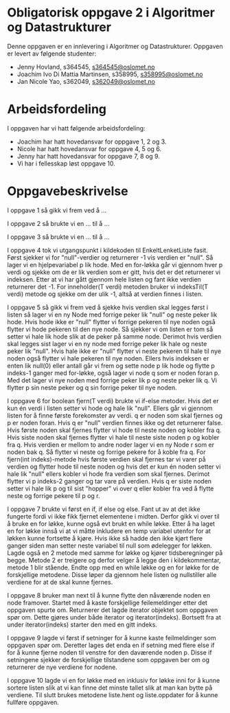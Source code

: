 # Obligatorisk oppgave 2 i Algoritmer og Datastrukturer

Denne oppgaven er en innlevering i Algoritmer og Datastrukturer. 
Oppgaven er levert av følgende studenter:
* Jenny Hovland, s364545, s364545@oslomet.no
* Joachim Ivo Di Mattia Martinsen, s358995, s358995@oslomet.no
* Jan Nicole Yao, s362049, s362049@oslomet.no

# Arbeidsfordeling

I oppgaven har vi hatt følgende arbeidsfordeling:
* Joachim har hatt hovedansvar for oppgave 1, 2 og 3. 
* Nicole har hatt hovedansvar for oppgave 4, 5 og 6. 
* Jenny har hatt hovedansvar for oppgave 7, 8 og 9.
* Vi har i fellesskap løst oppgave 10.  

# Oppgavebeskrivelse

I oppgave 1 så gikk vi frem ved å ...

I oppgave 2 så brukte vi en ... til å ...

I oppgave 3 så brukte vi en ... til å ...

I oppgave 4 tok vi utgangspunkt i kildekoden til EnkeltLenketListe fasit. Først sjekker vi for "null"-verdier og
returnerer -1 vis verdien er "null". Så lager vi en hjelpevariabel p lik hode. Med en for-løkka går vi gjennom hver p
verdi og sjekke om de er lik verdien som er gitt, hvis det er det returnerer vi indeksen. Etter at vi har gått gjennom
hele listen og fant ikke verdien returnerer det -1. For inneholder(T verdi) metoden bruker vi indeksTil(T verdi) metode
og sjekke om der ulik -1, altså at verdien finnes i listen.

I oppgave 5 så gikk vi frem ved å sjekke hvis verdien skal legges først i listen så lager vi en ny Node med forrige peker 
lik "null" og neste peker lik hode. Hvis hode ikke er "null" flytter vi forrige pekeren til nye noden også flytter vi 
hode pekeren til den nye node. Så sjekker vi om listen er tom så setter vi hale lik hode slik at de peker på samme node. 
Derimot hvis verdien skal legges sist lager vi en ny node med forrige peker lik hale og neste peker lik "null". Hvis 
hale ikke er "null" flytter vi neste pekeren til hale til nye noden også flytter vi hale pekeren til nye noden. Ellers 
hvis indeksen er enten lik null(0) eller antall går vi frem og sette node p lik hode og flytte p indeks-1 ganger med 
for-løkke, også lager vi node q som er noden foran p. Med det lager vi nye noden med forrige peker lik p og neste peker 
lik q. Vi flytter p sin neste peker og q sin forrige peker til nye noden.

I oppgave 6 for boolean fjern(T verdi) brukte vi if-else metoder. Hvis det er kun én verdi i listen setter vi hode og 
hale lik "null". Ellers går vi gjennom listen for å finne første forekomster av verdi. q er noden som skal fjernes og p 
er noden foran. Hvis q er "null" verdien finnes ikke og det returnerer false. Hvis første noden skal fjernes flytter vi 
hode til neste noden og kobler fra q. Hvis siste noden skal fjernes flytter vi hale til neste siste noden p og kobler 
fra q. Hvis verdien er mellom to andre noder lager vi en ny Node r som er noden bak q. Så flytter vi neste og forrige 
pekere for å koble fra q. For fjern(int indeks)-metode hvis første verdien skal fjernes tar vi varer på verdien og flytter 
hode til neste noden og hvis det er kun én noden setter vi hale lik "null" ellers kobler vi hode fra verdien som skal 
fjernes. Derimot flytter vi p indeks-2 ganger og tar vare på verdien. Hvis q er siste noden setter vi hale lik p og til
sist "hopper" vi over q eller kobler fra ved å flytte neste og forrige pekere til p og r.

I oppgave 7 brukte vi først en if, if else og else. Fant ut av at det ikke fungerte fordi vi ikke fikk fjernet 
elementene i midten. Derfor gikk vi over til å bruke en for løkke, kunne også evt brukt en while løkke. 
Etter å ha laget en for løkke innså vi at vi måtte inkludere en temp variabel utenfor for at løkken kunne fortsette å
kjøre. Hvis ikke så hadde den ikke kjørt flere ganger siden man setter neste variabel til null som ødelegger for løkken.
Lagde også en 2 metode med samme for løkke og kjører tidsberegninger på begge. Metode 2 er treigere og derfor velger å
legge den i kildekommentar, metode 1 blir stående. Endte opp med en while løkke og en for løkke for de forskjellige
metodene. Disse løper da gjennom hele listen og nullstiller alle verdiene for at de skal kunne fjernes.

I oppgave 8 bruker man next til å kunne flytte den nåværende noden en node framover. Startet med å kaste forskjellige
feilemeldinger etter det oppgaven spurte om. Returnerer det lagde iterator objektet som oppgaven spør om. Dette gjøres
under både iterator og iterator(indeks). Bortsett fra at under iterator(indeks) starter den med en gitt indeks. 

I oppgave 9 lagde vi først if setninger for å kunne kaste feilmeldinger som oppgaven spør om. Deretter  lages det enda
en if setning med flere else if for å kunne fjerne noden til venstre for den daværende noden p. Disse if setningene 
sjekker de forskjellige tilstandene som oppgaven ber om og returnerer de nye verdiene for nodene.

I oppgave 10 lagde vi en for løkke med en inklusiv for løkke inni for å kunne sortere listen slik at vi kan finne det 
minste tallet slik at man kan bytte på verdiene. Til slutt brukes metodene liste.hent og liste.oppdater for å kunne 
fullføre oppgaven. 

